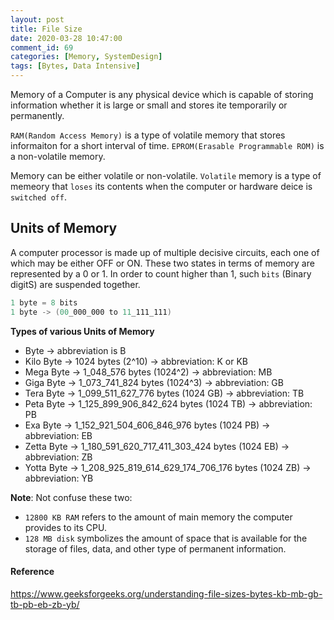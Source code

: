 ```yaml
---
layout: post
title: File Size
date: 2020-03-28 10:47:00
comment_id: 69
categories: [Memory, SystemDesign]
tags: [Bytes, Data Intensive]
---
```


Memory of a Computer is any physical device which is capable of storing information whether it is large or small and stores ite temporarily or permanently.

`RAM(Random Access Memory)` is a type of volatile memory that stores informaiton for a short interval of time.
`EPROM(Erasable Programmable ROM)` is a non-volatile memory.

Memory can be either volatile or non-volatile. `Volatile` memory is a type of memeory that `loses` its contents when the computer or hardware deice is `switched off`.

## Units of Memory

A computer processor is made up of multiple decisive circuits, each one of which may be either OFF or ON. These two states in terms of memory are represented by a 0 or 1. In order to count higher than 1, such `bits` (Binary digitS) are suspended together.

```s
1 byte = 8 bits
1 byte -> (00_000_000 to 11_111_111)
```

**Types of various Units of Memory**

- Byte -> abbreviation is B
- Kilo Byte -> 1024 bytes (2^10) -> abbreviation: K or KB
- Mega Byte -> 1_048_576 bytes (1024^2) -> abbreviation: MB
- Giga Byte -> 1_073_741_824 bytes (1024^3) -> abbreviation: GB
- Tera Byte -> 1_099_511_627_776 bytes (1024 GB) -> abbreviation: TB
- Peta Byte -> 1_125_899_906_842_624 bytes (1024 TB) -> abbreviation: PB
- Exa Byte -> 1_152_921_504_606_846_976 bytes (1024 PB) -> abbreviation: EB
- Zetta Byte -> 1_180_591_620_717_411_303_424 bytes (1024 EB) -> abbreviation: ZB
- Yotta Byte -> 1_208_925_819_614_629_174_706_176 bytes (1024 ZB) -> abbreviation: YB

**Note**: Not confuse these two:

- `12800 KB RAM` refers to the amount of main memory the computer provides to its CPU.
- `128 MB disk` symbolizes the amount of space that is available for the storage of files, data, and other type of permanent information.

#### Reference

<https://www.geeksforgeeks.org/understanding-file-sizes-bytes-kb-mb-gb-tb-pb-eb-zb-yb/>